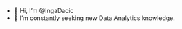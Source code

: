 - 👋 Hi, I’m @IngaDacic
- 🌱 I’m constantly seeking new Data Analytics knowledge. 



<!---
IngaDacic/IngaDacic is a ✨ special ✨ repository because its `README.md` (this file) appears on your GitHub profile.
You can click the Preview link to take a look at your changes.
--->
